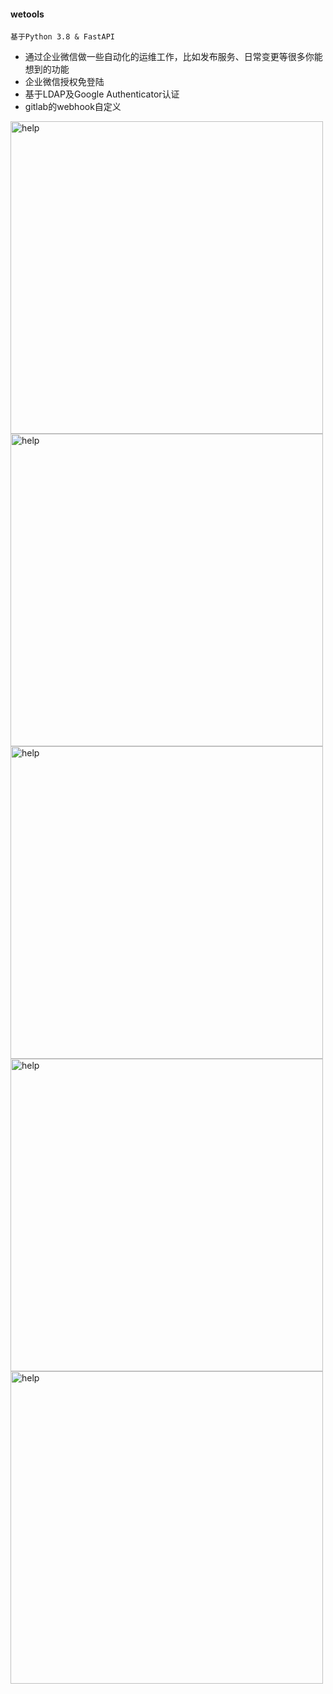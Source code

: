 #### **wetools**

``` 
基于Python 3.8 & FastAPI
```

* 通过企业微信做一些自动化的运维工作，比如发布服务、日常变更等很多你能想到的功能
* 企业微信授权免登陆
* 基于LDAP及Google Authenticator认证
* gitlab的webhook自定义




<img src="https://raw.githubusercontent.com/dayerong/wetools/main/help.jpg" width="500" alt="help"/>
<img src="https://raw.githubusercontent.com/dayerong/wetools/main/login-1.jpg" width="500" alt="help"/>
<img src="https://raw.githubusercontent.com/dayerong/wetools/main/login-2.jpg" width="500" alt="help"/>
<img src="https://raw.githubusercontent.com/dayerong/wetools/main/login-3.jpg" width="500" alt="help"/>
<img src="https://raw.githubusercontent.com/dayerong/wetools/main/webhook.jpg" width="500" alt="help"/>
